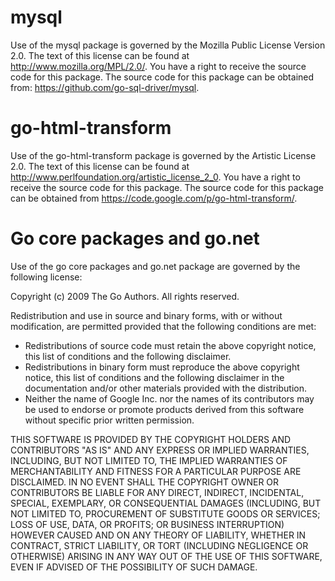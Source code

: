 mysql
=====

Use of the mysql package is governed by the Mozilla Public License
Version 2.0.  The text of this license can be found at
<a href="http://www.mozilla.org/MPL/2.0/">http://www.mozilla.org/MPL/2.0/</a>.
You have a right to receive the source code for this package.  The source code
for this package can be obtained from:
<a href="https://github.com/go-sql-driver/mysql">https://github.com/go-sql-driver/mysql</a>.

go-html-transform
=================

Use of the go-html-transform package is governed by the Artistic License 2.0.
The text of this license can be found at
<a href="http://www.perlfoundation.org/artistic_license_2_0">http://www.perlfoundation.org/artistic_license_2_0</a>.  You have a right to receive the source
code for this package.  The source code for this package can be obtained from
<a href="https://code.google.com/p/go-html-transform/">https://code.google.com/p/go-html-transform/</a>.

Go core packages and go.net
===========================

Use of the go core packages and go.net package are governed by the following
license:

Copyright (c) 2009 The Go Authors. All rights reserved.

Redistribution and use in source and binary forms, with or without
modification, are permitted provided that the following conditions are
met:

* Redistributions of source code must retain the above copyright
notice, this list of conditions and the following disclaimer.
* Redistributions in binary form must reproduce the above
copyright notice, this list of conditions and the following disclaimer
in the documentation and/or other materials provided with the
distribution.
* Neither the name of Google Inc. nor the names of its
contributors may be used to endorse or promote products derived from
this software without specific prior written permission.

THIS SOFTWARE IS PROVIDED BY THE COPYRIGHT HOLDERS AND CONTRIBUTORS
"AS IS" AND ANY EXPRESS OR IMPLIED WARRANTIES, INCLUDING, BUT NOT
LIMITED TO, THE IMPLIED WARRANTIES OF MERCHANTABILITY AND FITNESS FOR
A PARTICULAR PURPOSE ARE DISCLAIMED. IN NO EVENT SHALL THE COPYRIGHT
OWNER OR CONTRIBUTORS BE LIABLE FOR ANY DIRECT, INDIRECT, INCIDENTAL,
SPECIAL, EXEMPLARY, OR CONSEQUENTIAL DAMAGES (INCLUDING, BUT NOT
LIMITED TO, PROCUREMENT OF SUBSTITUTE GOODS OR SERVICES; LOSS OF USE,
DATA, OR PROFITS; OR BUSINESS INTERRUPTION) HOWEVER CAUSED AND ON ANY
THEORY OF LIABILITY, WHETHER IN CONTRACT, STRICT LIABILITY, OR TORT
(INCLUDING NEGLIGENCE OR OTHERWISE) ARISING IN ANY WAY OUT OF THE USE
OF THIS SOFTWARE, EVEN IF ADVISED OF THE POSSIBILITY OF SUCH DAMAGE.